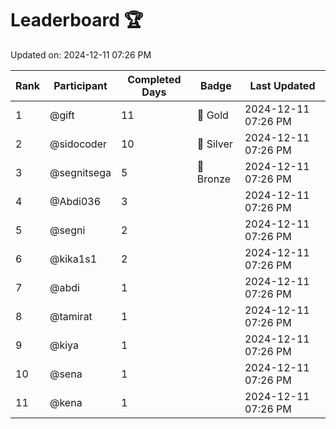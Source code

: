 # Leaderboard 🏆

Updated on: 2024-12-11 07:26 PM

| Rank | Participant       | Completed Days | Badge      | Last Updated         |
|------|-------------------|----------------|------------|----------------------|
| 1    | @gift             | 11             | 🏅 Gold     | 2024-12-11 07:26 PM |
| 2    | @sidocoder        | 10             | 🥈 Silver   | 2024-12-11 07:26 PM |
| 3    | @segnitsega       | 5              | 🥉 Bronze   | 2024-12-11 07:26 PM |
| 4    | @Abdi036          | 3              |            | 2024-12-11 07:26 PM |
| 5    | @segni            | 2              |            | 2024-12-11 07:26 PM |
| 6    | @kika1s1          | 2              |            | 2024-12-11 07:26 PM |
| 7    | @abdi             | 1              |            | 2024-12-11 07:26 PM |
| 8    | @tamirat          | 1              |            | 2024-12-11 07:26 PM |
| 9    | @kiya             | 1              |            | 2024-12-11 07:26 PM |
| 10   | @sena             | 1              |            | 2024-12-11 07:26 PM |
| 11   | @kena             | 1              |            | 2024-12-11 07:26 PM |

